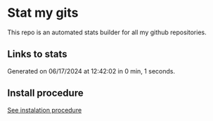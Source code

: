 # Stat my gits

This repo is an automated stats builder for all my github repositories.

## Links to stats


Generated on 06/17/2024 at 12:42:02 in 0 min, 1 seconds.

## Install procedure

[See instalation procedure](./src/install.md)
